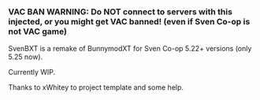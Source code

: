 ### VAC BAN WARNING: Do NOT connect to servers with this injected, or you might get VAC banned! (even if Sven Co-op is not VAC game)

SvenBXT is a remake of BunnymodXT for Sven Co-op 5.22+ versions (only 5.25 now).

Currently WIP.

Thanks to xWhitey to project template and some help.